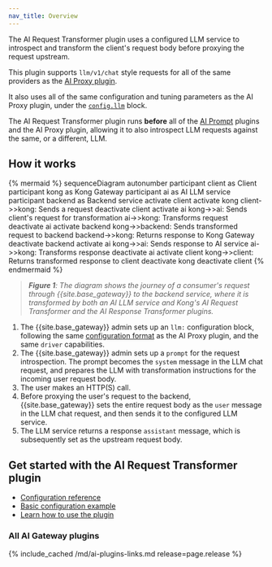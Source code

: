 ```yaml
---
nav_title: Overview
---
```


The AI Request Transformer plugin uses a configured LLM service to introspect and transform the client's request body before
proxying the request upstream.

This plugin supports `llm/v1/chat` style requests for all of the same providers as the [AI Proxy plugin](/hub/kong-inc/ai-proxy/).

It also uses all of the same configuration and tuning parameters as the AI Proxy plugin, under the [`config.llm`](/hub/kong-inc/ai-request-transformer/configuration/#config-llm) block.

The AI Request Transformer plugin runs **before** all of the [AI Prompt](/hub/?search=ai%2520prompt) plugins and the
AI Proxy plugin, allowing it to also introspect LLM requests against the same, or a different, LLM.

## How it works

<!--vale off-->
{% mermaid %}
sequenceDiagram
    autonumber
    participant client as Client
    participant kong as Kong Gateway
    participant ai as AI LLM service
    participant backend as Backend service
    activate client
    activate kong
    client->>kong: Sends a request
    deactivate client
    activate ai
    kong->>ai: Sends client's request for transformation
    ai->>kong: Transforms request
    deactivate ai
    activate backend
    kong->>backend: Sends transformed request to backend
    backend->>kong: Returns response to Kong Gateway
    deactivate backend
    activate ai
    kong->>ai: Sends response to AI service
    ai->>kong: Transforms response
    deactivate ai
    activate client
    kong->>client: Returns transformed response to client
    deactivate kong
    deactivate client
{% endmermaid %}
<!--vale on-->

> _**Figure 1**: The diagram shows the journey of a consumer's request through {{site.base_gateway}} to the 
backend service, where it is transformed by both an AI LLM service and Kong's AI Request Transformer and the AI Response Transformer plugins._

1. The {{site.base_gateway}} admin sets up an `llm:` configuration block, following the same 
[configuration format](/hub/kong-inc/ai-proxy/configuration/) as the AI Proxy plugin, 
and the same `driver` capabilities.
1. The {{site.base_gateway}} admin sets up a `prompt` for the request introspection. 
The prompt becomes the `system` message in the LLM chat request, and prepares the LLM with transformation
instructions for the incoming user request body.
1. The user makes an HTTP(S) call.
1. Before proxying the user's request to the backend, {{site.base_gateway}} sets the entire request body as the 
`user` message in the LLM chat request, and then sends it to the configured LLM service.
1. The LLM service returns a response `assistant` message, which is subsequently set as the upstream request body.

## Get started with the AI Request Transformer plugin

* [Configuration reference](/hub/kong-inc/ai-request-transformer/configuration/)
* [Basic configuration example](/hub/kong-inc/ai-request-transformer/how-to/basic-example/)
* [Learn how to use the plugin](/hub/kong-inc/ai-request-transformer/how-to/)

### All AI Gateway plugins

{% include_cached /md/ai-plugins-links.md release=page.release %}
